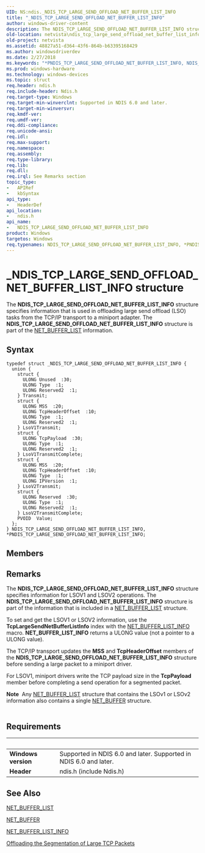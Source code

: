 ```yaml
---
UID: NS:ndis._NDIS_TCP_LARGE_SEND_OFFLOAD_NET_BUFFER_LIST_INFO
title: "_NDIS_TCP_LARGE_SEND_OFFLOAD_NET_BUFFER_LIST_INFO"
author: windows-driver-content
description: The NDIS_TCP_LARGE_SEND_OFFLOAD_NET_BUFFER_LIST_INFO structure specifies information that is used in offloading large send offload (LSO) tasks from the TCP/IP transport to a miniport adapter.
old-location: netvista\ndis_tcp_large_send_offload_net_buffer_list_info.htm
old-project: netvista
ms.assetid: 48827a51-d364-43f6-864b-b63395168429
ms.author: windowsdriverdev
ms.date: 2/27/2018
ms.keywords: "*PNDIS_TCP_LARGE_SEND_OFFLOAD_NET_BUFFER_LIST_INFO, NDIS_TCP_LARGE_SEND_OFFLOAD_NET_BUFFER_LIST_INFO, NDIS_TCP_LARGE_SEND_OFFLOAD_NET_BUFFER_LIST_INFO structure [Network Drivers Starting with Windows Vista], PNDIS_TCP_LARGE_SEND_OFFLOAD_NET_BUFFER_LIST_INFO, PNDIS_TCP_LARGE_SEND_OFFLOAD_NET_BUFFER_LIST_INFO structure pointer [Network Drivers Starting with Windows Vista], _NDIS_TCP_LARGE_SEND_OFFLOAD_NET_BUFFER_LIST_INFO, ndis/NDIS_TCP_LARGE_SEND_OFFLOAD_NET_BUFFER_LIST_INFO, ndis/PNDIS_TCP_LARGE_SEND_OFFLOAD_NET_BUFFER_LIST_INFO, netvista.ndis_tcp_large_send_offload_net_buffer_list_info, tcpip_offload_ref_ea60f429-377b-47e6-bb4b-aff34288fa17.xml"
ms.prod: windows-hardware
ms.technology: windows-devices
ms.topic: struct
req.header: ndis.h
req.include-header: Ndis.h
req.target-type: Windows
req.target-min-winverclnt: Supported in NDIS 6.0 and later.
req.target-min-winversvr: 
req.kmdf-ver: 
req.umdf-ver: 
req.ddi-compliance: 
req.unicode-ansi: 
req.idl: 
req.max-support: 
req.namespace: 
req.assembly: 
req.type-library: 
req.lib: 
req.dll: 
req.irql: See Remarks section
topic_type:
-	APIRef
-	kbSyntax
api_type:
-	HeaderDef
api_location:
-	ndis.h
api_name:
-	NDIS_TCP_LARGE_SEND_OFFLOAD_NET_BUFFER_LIST_INFO
product: Windows
targetos: Windows
req.typenames: NDIS_TCP_LARGE_SEND_OFFLOAD_NET_BUFFER_LIST_INFO, *PNDIS_TCP_LARGE_SEND_OFFLOAD_NET_BUFFER_LIST_INFO
---
```


# _NDIS_TCP_LARGE_SEND_OFFLOAD_NET_BUFFER_LIST_INFO structure
The <b>NDIS_TCP_LARGE_SEND_OFFLOAD_NET_BUFFER_LIST_INFO</b> structure specifies information that is used in
  offloading large send offload (LSO) tasks from the TCP/IP transport to a miniport adapter. The
  <b>NDIS_TCP_LARGE_SEND_OFFLOAD_NET_BUFFER_LIST_INFO</b> structure is part of the 
  <a href="..\ndis\ns-ndis-_net_buffer_list.md">NET_BUFFER_LIST</a> information.

## Syntax
````
typedef struct _NDIS_TCP_LARGE_SEND_OFFLOAD_NET_BUFFER_LIST_INFO {
  union {
    struct {
      ULONG Unused  :30;
      ULONG Type  :1;
      ULONG Reserved2  :1;
    } Transmit;
    struct {
      ULONG MSS  :20;
      ULONG TcpHeaderOffset  :10;
      ULONG Type  :1;
      ULONG Reserved2  :1;
    } LsoV1Transmit;
    struct {
      ULONG TcpPayload  :30;
      ULONG Type  :1;
      ULONG Reserved2  :1;
    } LsoV1TransmitComplete;
    struct {
      ULONG MSS  :20;
      ULONG TcpHeaderOffset  :10;
      ULONG Type  :1;
      ULONG IPVersion  :1;
    } LsoV2Transmit;
    struct {
      ULONG Reserved  :30;
      ULONG Type  :1;
      ULONG Reserved2  :1;
    } LsoV2TransmitComplete;
    PVOID  Value;
  };
} NDIS_TCP_LARGE_SEND_OFFLOAD_NET_BUFFER_LIST_INFO, *PNDIS_TCP_LARGE_SEND_OFFLOAD_NET_BUFFER_LIST_INFO;
````

## Members


## Remarks
The <b>NDIS_TCP_LARGE_SEND_OFFLOAD_NET_BUFFER_LIST_INFO</b> structure specifies information for LSOV1 and
    LSOV2 operations. The <b>NDIS_TCP_LARGE_SEND_OFFLOAD_NET_BUFFER_LIST_INFO</b> structure is part of the
    information that is included in a 
    <a href="..\ndis\ns-ndis-_net_buffer_list.md">NET_BUFFER_LIST</a> structure.

To set and get the LSOV1 or LSOV2 information, use the 
    <b>TcpLargeSendNetBufferListInfo</b> index with the 
    <a href="https://msdn.microsoft.com/library/windows/hardware/ff568401">NET_BUFFER_LIST_INFO</a> macro.
    <b>NET_BUFFER_LIST_INFO</b> returns a ULONG value (not a pointer to a ULONG value).

The TCP/IP transport updates the 
    <b>MSS</b> and 
    <b>TcpHeaderOffset</b> members of the <b>NDIS_TCP_LARGE_SEND_OFFLOAD_NET_BUFFER_LIST_INFO</b> structure before
    sending a large packet to a miniport driver.

For LSOV1, miniport drivers write the TCP payload size in the 
    <b>TcpPayload</b> member before completing a send operation for a segmented packet.

<div class="alert"><b>Note</b>  Any <a href="..\ndis\ns-ndis-_net_buffer_list.md">NET_BUFFER_LIST</a> structure that contains the LSOv1 or LSOv2 information also
    contains a single 
    <a href="..\ndis\ns-ndis-_net_buffer.md">NET_BUFFER</a> structure.</div>
<div> </div>

## Requirements
| &nbsp; | &nbsp; |
| ---- |:---- |
| **Windows version** | Supported in NDIS 6.0 and later. Supported in NDIS 6.0 and later. |
| **Header** | ndis.h (include Ndis.h) |

## See Also

<a href="..\ndis\ns-ndis-_net_buffer_list.md">NET_BUFFER_LIST</a>



<a href="..\ndis\ns-ndis-_net_buffer.md">NET_BUFFER</a>



<a href="https://msdn.microsoft.com/library/windows/hardware/ff568401">NET_BUFFER_LIST_INFO</a>



<a href="https://msdn.microsoft.com/windows/hardware/drivers/network/offloading-the-segmentation-of-large-tcp-packets">Offloading the Segmentation of Large TCP Packets</a>
